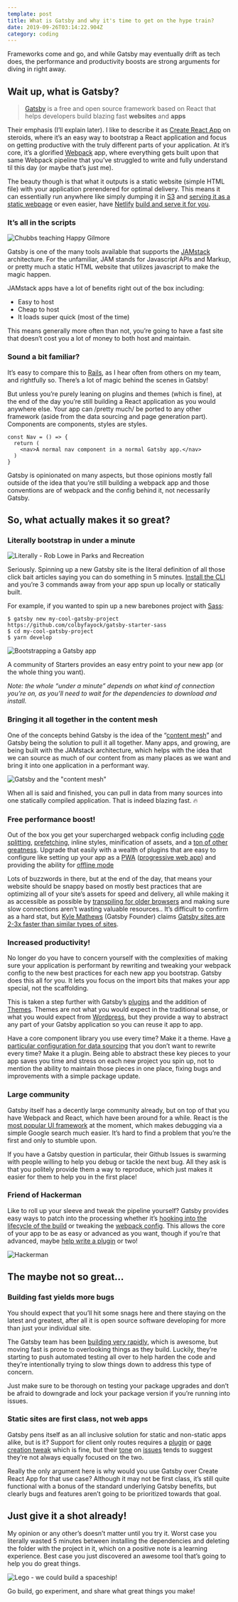 ```yaml
---
template: post
title: What is Gatsby and why it's time to get on the hype train?
date: 2019-09-26T03:14:22.904Z
category: coding
---
```

Frameworks come and go, and while Gatsby may eventually drift as tech does, the performance and productivity boosts are strong arguments for diving in right away.

## Wait up, what is Gatsby?

> [Gatsby](https://www.gatsbyjs.org) is a free and open source framework based on React that helps developers build blazing fast **websites** and **apps**

Their emphasis (I’ll explain later). I like to describe it as [Create React App](https://facebook.github.io/create-react-app/) on steroids, where it’s an easy way to bootstrap a React application and focus on getting productive with the truly different parts of your application. At it’s core, it’s a glorified [Webpack](https://webpack.js.org/) app, where everything gets built upon that same Webpack pipeline that you’ve struggled to write and fully understand til this day (or maybe that’s just me).

The beauty though is that what it outputs is a static website (simple HTML file) with your application prerendered for optimal delivery. This means it can essentially run anywhere like simply dumping it in [S3](https://aws.amazon.com/s3/) and [serving it as a static webpage](https://docs.aws.amazon.com/AmazonS3/latest/dev/website-hosting-custom-domain-walkthrough.html) or even easier, have [Netlify](https://www.netlify.com/) [build and serve it for you](https://www.netlify.com/blog/2016/02/24/a-step-by-step-guide-gatsby-on-netlify/).

### It’s all in the scripts

![Chubbs teaching Happy Gilmore](/assets/chubbs-happy-gilmore.jpg)

Gatsby is one of the many tools available that supports the [JAMstack](https://jamstack.org/) architecture. For the unfamiliar, JAM stands for Javascript APIs and Markup, or pretty much a static HTML website that utilizes javascript to make the magic happen.

JAMstack apps have a lot of benefits right out of the box including:

* Easy to host
* Cheap to host
* It loads super quick (most of the time)

This means generally more often than not, you’re going to have a fast site that doesn’t cost you a lot of money to both host and maintain.

### Sound a bit familiar?

It’s easy to compare this to [Rails](https://rubyonrails.org), as I hear often from others on my team, and rightfully so. There’s a lot of magic behind the scenes in Gatsby!

But unless you’re purely leaning on plugins and themes (which is fine), at the end of the day you’re still building a React application as you would anywhere else. Your app can /pretty much/ be ported to any other framework (aside from the data sourcing and page generation part). Components are components, styles are styles.

```
const Nav = () => {
  return (
    <nav>A normal nav component in a normal Gatsby app.</nav>
  )
}
```

Gatsby is opinionated on many aspects, but those opinions mostly fall outside of the idea that you’re still building a webpack app and those conventions are of webpack and the config behind it, not necessarily Gatsby.

## So, what actually makes it so great?

### Literally bootstrap in under a minute

![Literally - Rob Lowe in Parks and Recreation](/assets/literally.gif)

Seriously.  Spinning up a new Gatsby site is the literal definition of all those click bait articles saying you can do something in 5 minutes. [Install the CLI](https://www.gatsbyjs.org/tutorial/part-zero/#using-the-gatsby-cli) and you’re 3 commands away from your app spun up locally or statically built.

For example, if you wanted to spin up a new barebones project with [Sass](https://sass-lang.com/):

```
$ gatsby new my-cool-gatsby-project https://github.com/colbyfayock/gatsby-starter-sass
$ cd my-cool-gatsby-project
$ yarn develop
```

![Bootstrapping a Gatsby app](/assets/gatsby-bootstrap-app.gif)

 A community of Starters provides an easy entry point to your new app (or the whole thing you want). 

_Note: the whole “under a minute” depends on what kind of connection you’re on, as you’ll need to wait for the dependencies to download and install._

### Bringing it all together in the content mesh

One of the concepts behind Gatsby is the idea of the “[content mesh](https://www.gatsbyjs.org/blog/2018-10-04-journey-to-the-content-mesh/)” and Gatsby being the solution to pull it all together. Many apps, and growing, are being built with the JAMstack architecture, which helps with the idea that we can source as much of our content from as many places as we want and bring it into one application in a performant way. 

![Gatsby and the "content mesh"](/assets/content-mesh.jpg "https://www.gatsbyjs.org/blog/2018-10-04-journey-to-the-content-mesh/")

When all is said and finished, you can pull in data from many sources into one statically compiled application. That is indeed blazing fast. 🔥

### Free performance boost!

Out of the box you get your supercharged webpack config including [code splitting](https://developers.google.com/web/fundamentals/performance/optimizing-javascript/code-splitting/), [prefetching](https://developers.google.com/web/fundamentals/performance/resource-prioritization), inline styles, minification of assets, and a [ton of other greatness](https://www.gatsbyjs.org/docs/gatsby-internals/). Upgrade that easily with a wealth of plugins that are easy to configure like setting up your app as a [PWA](https://www.gatsbyjs.org/docs/progressive-web-app/) ([progressive web app](https://developers.google.com/web/progressive-web-apps/)) and providing the ability for [offline mode](https://www.gatsbyjs.org/packages/gatsby-plugin-offline/>) 

Lots of buzzwords in there, but at the end of the day, that means your website should be snappy based on mostly best practices that are optimizing all of your site’s assets for speed and delivery, all while making it as accessible as possible by [transpiling for older browsers](https://www.gatsbyjs.org/docs/babel/) and making sure slow connections aren’t wasting valuable resources.. It’s difficult to confirm as a hard stat, but [Kyle Mathews](https://twitter.com/kylemathews) (Gatsby Founder) claims [Gatsby sites are 2-3x faster than similar types of sites](https://www.gatsbyjs.org/blog/2017-09-13-why-is-gatsby-so-fast/). 

### Increased productivity!

No longer do you have to concern yourself with the complexities of making sure your application is performant by rewriting and tweaking your webpack config to the new best practices for each new app you bootstrap. Gatsby does this all for you. It lets you focus on the import bits that makes your app special, not the scaffolding. 

This is taken a step further with Gatsby’s [plugins](https://www.gatsbyjs.org/plugins/) and the addition of [Themes](https://www.gatsbyjs.org/docs/themes/). Themes are not what you would expect in the traditional sense, or what you would expect from [Wordpress](https://wordpress.org/), but they provide a way to abstract any part of your Gatsby application so you can reuse it app to app.

Have a core component library you use every time? Make it a theme. Have [a particular configuration for data sourcing](https://www.gatsbyjs.org/packages/gatsby-source-wordpress/) that you don’t want to rewrite every time? Make it a plugin. Being able to abstract these key pieces to your app saves you time and stress on each new project you spin up, not to mention the ability to maintain those pieces in one place, fixing bugs and improvements with a simple package update.

### Large community

Gatsby itself has a decently large community already, but on top of that you have Webpack and React, which have been around for a while. React is the [most popular UI framework](https://2018.stateofjs.com/front-end-frameworks/overview/) at the moment, which makes debugging via a simple Google search much easier. It’s hard to find a problem that you’re the first and only to stumble upon.

If you have a Gatsby question in particular, their Github Issues is swarming with people willing to help you debug or tackle the next bug. All they ask is that you politely provide them a way to reproduce, which just makes it easier for them to help you in the first place!

### Friend of Hackerman

Like to roll up your sleeve and tweak the pipeline yourself? Gatsby provides easy ways to patch into the processing whether it’s [hooking into the lifecycle of the build](https://www.gatsbyjs.org/docs/node-apis/) or tweaking the [webpack config](https://www.gatsbyjs.org/docs/add-custom-webpack-config/). This allows the core of your app to be as easy or advanced as you want, though if you’re that advanced, maybe [help write a plugin](https://www.gatsbyjs.org/docs/creating-plugins/) or two!

![Hackerman](/assets/hackerman.gif)

## The maybe not so great…

### Building fast yields more bugs

You should expect that you’ll hit some snags here and there staying on the latest and greatest, after all it is open source software developing for more than just your individual site.

The Gatsby team has been [building very rapidly](https://github.com/gatsbyjs/gatsby/pulse/monthly), which is awesome, but moving fast is prone to overlooking things as they build. Luckily, they’re starting to push automated testing all over to help harden the code and they’re intentionally trying to slow things down to address this type of concern.

Just make sure to be thorough on testing your package upgrades and don’t be afraid to downgrade and lock your package version if you’re running into issues.

### Static sites are first class, not web apps

Gatsby pens itself as an all inclusive solution for static and non-static apps alike, but is it? Support for client only routes requires a [plugin](https://www.gatsbyjs.org/packages/gatsby-plugin-create-client-paths/) or [page creation tweak](https://www.gatsbyjs.org/docs/client-only-routes-and-user-authentication/) which is fine, but their [tone](https://github.com/gatsbyjs/gatsby/issues/15398) on [issues](https://github.com/gatsbyjs/gatsby/issues/16097) tends to suggest they’re not always equally focused on the two.

Really the only argument here is why would you use Gatsby over Create React App for that use case? Although it may not be first class, it’s still quite functional with a bonus of the standard underlying Gatsby benefits, but clearly bugs and features aren’t going to be prioritized towards that goal.

## Just give it a shot already!

My opinion or any other’s doesn’t matter until you try it. Worst case you literally wasted 5 minutes between installing the dependencies and deleting the folder with the project in it, which on a positive note is a learning experience. Best case you just discovered an awesome tool that’s going to help you do great things.

![Lego - we could build a spaceship!](/assets/lego-build.gif)

Go build, go experiment, and share what great things you make!
